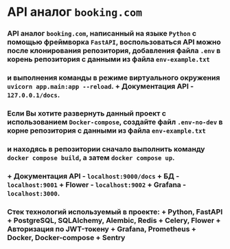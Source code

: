 # API аналог ```booking.com``` 
### API аналог ```booking.com```, написанный на языке ```Python``` с помощью фреймворка ```FastAPI```, воспользоваться API можно после клонирования репозитория, добавления файла ```.env``` в корень репозитория с данными из файла ```env-example.txt```
### и выполнения команды в режиме виртуального окружения ```uvicorn app.main:app --reload```. + Документация API - ```127.0.0.1/docs```.

### Если Вы хотите развернуть данный проект с использованием ```Docker-compose```, создайте файл ```.env-no-dev``` в корне репозитория с данными из файла ```env-example.txt```
### и находясь в репозитории сначало выполнить команду ```docker compose build```, а затем ```docker compose up```. 
### + Документация API - ```localhost:9000/docs``` + БД - ```localhost:9001``` + Flower - ```localhost:9002``` + Grafana - ```localhost:3000```.

### Стек технологий используемый в проекте: + Python, FastAPI + PostgreSQL, SQLAlchemy, Alembic, Redis + Celery, Flower + Авторизация по JWT-токену + Grafana, Prometheus + Docker, Docker-compose + Sentry
